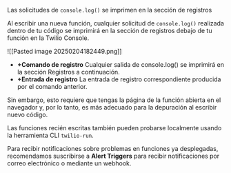 Las solicitudes de `console.log()` se imprimen en la sección de registros

Al escribir una nueva función, cualquier solicitud de `console.log()` realizada dentro de tu código se imprimirá en la sección de registros debajo de tu función en la Twilio Console.

![[Pasted image 20250204182449.png]]

- **+Comando de registro**
	Cualquier salida de console.log() se imprimirá en la sección Registros a continuación.
- **+Entrada de registro**
	La entrada de registro correspondiente producida por el comando anterior.

Sin embargo, esto requiere que tengas la página de la función abierta en el navegador y, por lo tanto, es más adecuado para la depuración al escribir nuevo código.

Las funciones recién escritas también pueden probarse localmente usando la herramienta CLI `twilio-run`.

Para recibir notificaciones sobre problemas en funciones ya desplegadas, recomendamos suscribirse a **Alert Triggers** para recibir notificaciones por correo electrónico o mediante un webhook.

